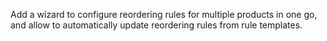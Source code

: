 Add a wizard to configure reordering rules for multiple products in one
go, and allow to automatically update reordering rules from rule
templates.
